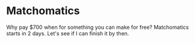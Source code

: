 # Matchomatics

Why pay $700 when for something you can make for free? Matchomatics starts in 2 days. Let's see if I can finish it by then.

